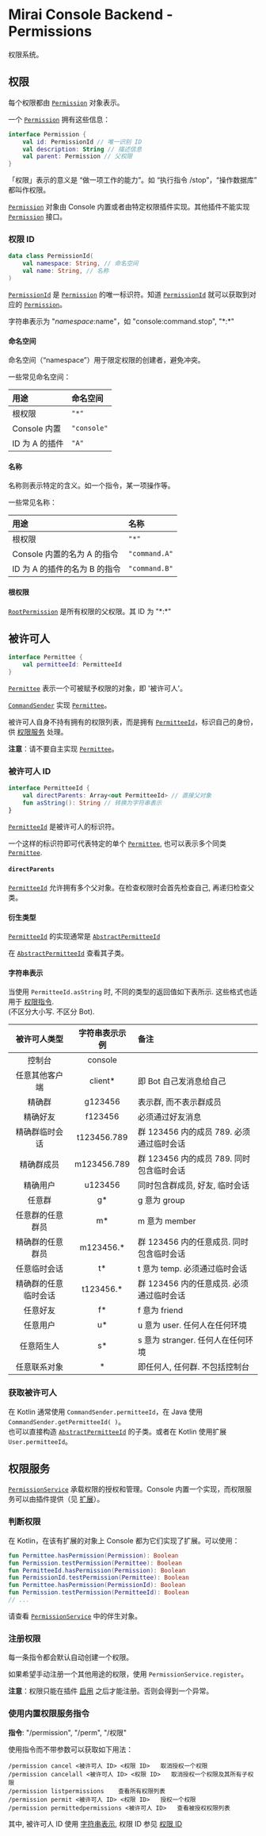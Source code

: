 # Mirai Console Backend - Permissions

权限系统。

[`PermissionService`]: ../backend/mirai-console/src/permission/PermissionService.kt
[`Permission`]: ../backend/mirai-console/src/permission/Permission.kt
[`RootPermission`]: ../backend/mirai-console/src/permission/Permission.kt#L82
[`PermissionId`]: ../backend/mirai-console/src/permission/PermissionId.kt
[`PermissionIdNamespace`]: ../backend/mirai-console/src/permission/PermissionIdNamespace.kt
[`Permittee`]: ../backend/mirai-console/src/permission/Permittee.kt
[`PermitteeId`]: ../backend/mirai-console/src/permission/PermitteeId.kt
[`AbstractPermitteeId`]: ../backend/mirai-console/src/permission/PermitteeId.kt#L77
[`CommandSender`]: ../backend/mirai-console/src/command/CommandSender.kt

## 权限

每个权限都由 [`Permission`] 对象表示。

一个 [`Permission`] 拥有这些信息：
```kotlin
interface Permission {
    val id: PermissionId // 唯一识别 ID
    val description: String // 描述信息
    val parent: Permission // 父权限
}
```

「权限」表示的意义是 “做一项工作的能力”。如 “执行指令 /stop”，“操作数据库” 都叫作权限。

[`Permission`] 对象由 Console 内置或者由特定权限插件实现。其他插件不能实现 [`Permission`] 接口。

### 权限 ID

```kotlin
data class PermissionId(
    val namespace: String, // 命名空间
    val name: String, // 名称
)
```

[`PermissionId`] 是 [`Permission`] 的唯一标识符。知道 [`PermissionId`] 就可以获取到对应的 [`Permission`]。

字符串表示为 "$namespace:$name"，如 "console:command.stop", "\*:\*"

#### 命名空间

命名空间（“namespace”）用于限定权限的创建者，避免冲突。

一些常见命名空间：

| 用途          | 命名空间      |
|:-------------|:------------|
| 根权限         | `"*"`       |
| Console 内置  | `"console"` |
| ID 为 A 的插件 | `"A"`       |

#### 名称

名称则表示特定的含义。如一个指令，某一项操作等。

一些常见名称：

| 用途                       | 名称           |
|:--------------------------|:--------------|
| 根权限                     | `"*"`         |
| Console 内置的名为 A 的指令  | `"command.A"` |
| ID 为 A 的插件的名为 B 的指令 | `"command.B"` |

#### 根权限

[`RootPermission`] 是所有权限的父权限。其 ID 为 "\*:\*"

## 被许可人

```kotlin
interface Permittee {
    val permitteeId: PermitteeId
}
```

[`Permittee`] 表示一个可被赋予权限的对象，即 '被许可人'。

[`CommandSender`] 实现 [`Permittee`]。

被许可人自身不持有拥有的权限列表，而是拥有 [`PermitteeId`]，标识自己的身份，供 [权限服务][`PermissionService`] 处理。

**注意**：请不要自主实现 [`Permittee`]。

### 被许可人 ID

```kotlin
interface PermitteeId {
    val directParents: Array<out PermitteeId> // 直接父对象
    fun asString(): String // 转换为字符串表示
}
````

[`PermitteeId`] 是被许可人的标识符。

一个这样的标识符即可代表特定的单个 [`Permittee`], 也可以表示多个同类 [`Permittee`].

#### `directParents`
[`PermitteeId`] 允许拥有多个父对象。在检查权限时会首先检查自己, 再递归检查父类。

#### 衍生类型

[`PermitteeId`] 的实现通常是 [`AbstractPermitteeId`]

在 [`AbstractPermitteeId`] 查看其子类。

#### 字符串表示

当使用 `PermitteeId.asString` 时, 不同的类型的返回值如下表所示. 这些格式也适用于 [权限指令](#使用内置权限服务指令).  
(不区分大小写. 不区分 Bot).

|    被许可人类型    | 字符串表示示例 | 备注                                 |
|:----------------:|:-----------:|:------------------------------------|
|      控制台       |   console   |                                     |
|   任意其他客户端    |   client*   | 即 Bot 自己发消息给自己                |
|      精确群       |   g123456   | 表示群, 而不表示群成员                  |
|      精确好友      |   f123456   | 必须通过好友消息                       |
|   精确群临时会话    | t123456.789 | 群 123456 内的成员 789. 必须通过临时会话 |
|     精确群成员     | m123456.789 | 群 123456 内的成员 789. 同时包含临时会话 |
|      精确用户      |   u123456   | 同时包含群成员, 好友, 临时会话           |
|      任意群       |     g\*     | g 意为 group                         |
|  任意群的任意群员   |     m\*     | m 意为 member                        |
|  精确群的任意群员   | m123456.\*  | 群 123456 内的任意成员. 同时包含临时会话  |
|    任意临时会话    |     t\*      | t 意为 temp. 必须通过临时会话          |
| 精确群的任意临时会话 | t123456.\*  | 群 123456 内的任意成员. 必须通过临时会话  |
|      任意好友      |     f\*     | f 意为 friend                       |
|      任意用户      |     u\*     | u 意为 user. 任何人在任何环境           |
|     任意陌生人     |     s\*     | s 意为 stranger. 任何人在任何环境       |
|    任意联系对象    |      \*      | 即任何人, 任何群. 不包括控制台           |

### 获取被许可人

在 Kotlin 通常使用 `CommandSender.permitteeId`，在 Java 使用 `CommandSender.getPermitteeId( )`。  
也可以直接构造 [`AbstractPermitteeId`] 的子类。或者在 Kotlin 使用扩展 `User.permitteeId`。

## 权限服务

[`PermissionService`] 承载权限的授权和管理。Console 内置一个实现，而权限服务可以由插件提供（见 [扩展](Extensions.md)）。

### 判断权限

在 Kotlin，在该有扩展的对象上 Console 都为它们实现了扩展。可以使用：
```kotlin
fun Permittee.hasPermission(Permission): Boolean
fun Permission.testPermission(Permittee): Boolean
fun PermitteeId.hasPermission(Permission): Boolean
fun PermissionId.testPermission(Permittee): Boolean
fun Permittee.hasPermission(PermissionId): Boolean
fun Permission.testPermission(PermitteeId): Boolean
// ... 
```

请查看 [`PermissionService`] 中的伴生对象。

### 注册权限

每一条指令都会默认自动创建一个权限。

如果希望手动注册一个其他用途的权限，使用 `PermissionService.register`。

**注意**：权限只能在插件 [启用](Plugins.md#启用) 之后才能注册。否则会得到一个异常。

### 使用内置权限服务指令

**指令**: "/permission", "/perm", "/权限"

使用指令而不带参数可以获取如下用法：
```
/permission cancel <被许可人 ID> <权限 ID>   取消授权一个权限
/permission cancelall <被许可人 ID> <权限 ID>   取消授权一个权限及其所有子权限
/permission listpermissions    查看所有权限列表
/permission permit <被许可人 ID> <权限 ID>   授权一个权限
/permission permittedpermissions <被许可人 ID>   查看被授权权限列表
```

其中, 被许可人 ID 使用 [字符串表示](#字符串表示), 权限 ID 参见 [权限 ID](#权限-id)
